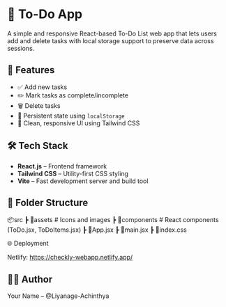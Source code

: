 # 📝 To-Do App

A simple and responsive React-based To-Do List web app that lets users add and delete tasks with local storage support to preserve data across sessions.

## 🚀 Features

- ✅ Add new tasks
- ✏️ Mark tasks as complete/incomplete
- 🗑️ Delete tasks
- 💾 Persistent state using `localStorage`
- 🎨 Clean, responsive UI using Tailwind CSS

## 🛠️ Tech Stack

- **React.js** – Frontend framework
- **Tailwind CSS** – Utility-first CSS styling
- **Vite** – Fast development server and build tool

## 📁 Folder Structure

📦src
┣ 📂assets # Icons and images
┣ 📂components # React components (ToDo.jsx, ToDoItems.jsx)
┣ 📜App.jsx 
┣ 📜main.jsx 
┣ 📜index.css 

🌐 Deployment

Netlify: https://checkly-webapp.netlify.app/

## 👨‍💻 Author
Your Name – @Liyanage-Achinthya

